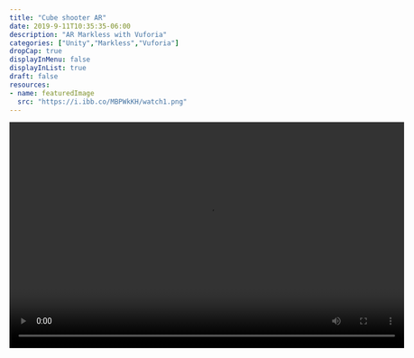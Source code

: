 ```yaml
---
title: "Cube shooter AR"
date: 2019-9-11T10:35:35-06:00
description: "AR Markless with Vuforia"
categories: ["Unity","Markless","Vuforia"]
dropCap: true
displayInMenu: false
displayInList: true
draft: false
resources:
- name: featuredImage
  src: "https://i.ibb.co/MBPWkKH/watch1.png"
---
```



<video width="700" height="401" controls>
  <source src="https://thumbs.gfycat.com/WealthyThankfulHypacrosaurus-mobile.mp4" type="video/mp4">
</video>
